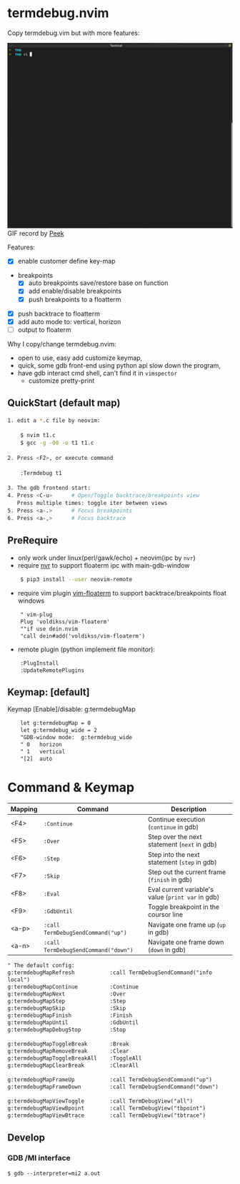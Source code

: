 termdebug.nvim
==============
Copy termdebug.vim but with more features:

[![screen](./screen.gif)](#features)
GIF record by [Peek](https://github.com/phw/peek)

Features:
- [x] enable customer define key-map
- breakpoints
  - [x] auto breakpoints save/restore base on function
  - [x] add enable/disable breakpoints
  - [x] push breakpoints to a floatterm
- [x] push backtrace to floatterm
- [x] add auto mode to: vertical, horizon
- [ ] output to floaterm

Why I copy/change termdebug.nvim:
- open to use, easy add customize keymap,
- quick, some gdb front-end using python api slow down the program,
- have gdb interact cmd shell, can't find it in `vimspector`
  - customize pretty-print

## QuickStart (default map)
```sh
1. edit a *.c file by neovim:

	$ nvim t1.c
	$ gcc -g -O0 -o t1 t1.c

2. Press <F2>, or execute command

	:Termdebug t1

3. The gdb frontend start:
4. Press <C-u>		# Open/Toggle backtrace/breakpoints view
   Press multiple times: toggle iter between views
5. Press <a-.>		# Focus breakpoints
6. Press <a-,>		# Focus backtrace
```

## PreRequire

- only work under linux(perl/gawk/echo) + neovim(ipc by `nvr`)
- require [nvr](https://github.com/mhinz/neovim-remote) to support floaterm ipc with main-gdb-window
```sh
	$ pip3 install --user neovim-remote
```
- require vim plugin [vim-floaterm](https://github.com/voldikss/vim-floaterm) to support backtrace/breakpoints float windows
```vim
	" vim-plug
	Plug 'voldikss/vim-floaterm'
	""if use dein.nvim
	"call dein#add('voldikss/vim-floaterm')
```
- remote plugin (python implement file monitor):
```vim
	:PlugInstall
	:UpdateRemotePlugins
```
## Keymap: [default]

Keymap [Enable]/disable:  g:termdebugMap
```vim
	let g:termdebugMap = 0
	let g:termdebug_wide = 2
	"GDB-window mode:  g:termdebug_wide
	" 0   horizon
	" 1   vertical
	"[2]  auto
```

# Command & Keymap

| Mapping          | Command                              | Description                                                          |
|------------------|--------------------------------------|----------------------------------------------------------------------|
| &lt;F4&gt;       | `:Continue`                          | Continue execution (`continue` in gdb)                               |
| &lt;F5&gt;       | `:Over`                              | Step over the next statement (`next` in gdb)                         |
| &lt;F6&gt;       | `:Step`                              | Step into the next statement (`step` in gdb)                         |
| &lt;F7&gt;       | `:Skip`                              | Step out the current frame (`finish` in gdb)                         |
| &lt;F8&gt;       | `:Eval`                              | Eval current variable's value (`print var` in gdb)                   |
| &lt;F9&gt;       | `:GdbUntil`                          | Toggle breakpoint in the coursor line                                |
| &lt;a-p&gt;      | `:call TermDebugSendCommand("up")`   | Navigate one frame up (`up` in gdb)                                  |
| &lt;a-n&gt;      | `:call TermDebugSendCommand("down")` | Navigate one frame down (`down` in gdb)                              |

```vim
" The default config:
g:termdebugMapRefresh           :call TermDebugSendCommand("info local")
g:termdebugMapContinue          :Continue
g:termdebugMapNext              :Over
g:termdebugMapStep              :Step
g:termdebugMapSkip              :Skip
g:termdebugMapFinish            :Finish
g:termdebugMapUntil             :GdbUntil
g:termdebugMapDebugStop         :Stop

g:termdebugMapToggleBreak       :Break
g:termdebugMapRemoveBreak       :Clear
g:termdebugMapToggleBreakAll    :ToggleAll
g:termdebugMapClearBreak        :ClearAll

g:termdebugMapFrameUp           :call TermDebugSendCommand("up")
g:termdebugMapFrameDown         :call TermDebugSendCommand("down")

g:termdebugMapViewToggle        :call TermDebugView("all")
g:termdebugMapViewBpoint        :call TermDebugView("tbpoint")
g:termdebugMapViewBtrace        :call TermDebugView("tbtrace")
```

## Develop

### GDB /MI interface

	$ gdb --interpreter=mi2 a.out

